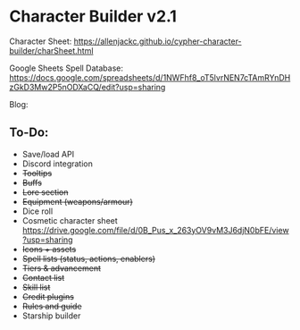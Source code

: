 # Character Builder v2.1
Character Sheet:
https://allenjackc.github.io/cypher-character-builder/charSheet.html

Google Sheets Spell Database:
https://docs.google.com/spreadsheets/d/1NWFhf8_oT5lvrNEN7cTAmRYnDHzGkD3Mw2P5nODXaCQ/edit?usp=sharing

Blog:


## To-Do:
* Save/load API
* Discord integration
* ~~Tooltips~~
* ~~Buffs~~
* ~~Lore section~~
* ~~Equipment (weapons/armour)~~
* Dice roll
* Cosmetic character sheet https://drive.google.com/file/d/0B_Pus_x_263yOV9vM3J6djN0bFE/view?usp=sharing
* ~~Icons + assets~~
* ~~Spell lists (status, actions, enablers)~~
* ~~Tiers & advancement~~
* ~~Contact list~~
* ~~Skill list~~
* ~~Credit plugins~~
* ~~Rules and guide~~
* Starship builder
